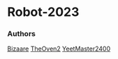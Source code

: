 # Robot-2023



### Authors
[Bizaare](https://github.com/bizaare)
[TheOven2](https://github.com/TheOven2)
[YeetMaster2400](https://github.com/YeetMaster2400)